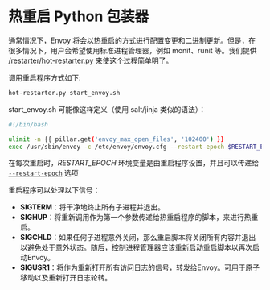 热重启 Python 包装器
==========================

通常情况下，Envoy 将会以[热重启](../intro/arch_overview/hot_restart.md#arch-overview-hot-restart)的方式进行配置变更和二进制更新。但是，在很多情况下，用户会希望使用标准进程管理器，例如 monit、runit 等。我们提供 [/restarter/hot-restarter.py](https://github.com/envoyproxy/envoy/blob/master//restarter/hot-restarter.py) 来使这个过程简单明了。

调用重启程序方式如下:

```bash
hot-restarter.py start_envoy.sh
```

start_envoy.sh 可能像这样定义（使用 salt/jinja 类似的语法）：

```bash
#!/bin/bash

ulimit -n {{ pillar.get('envoy_max_open_files', '102400') }}
exec /usr/sbin/envoy -c /etc/envoy/envoy.cfg --restart-epoch $RESTART_EPOCH --service-cluster {{ grains['cluster_name'] }} --service-node {{ grains['service_node'] }} --service-zone {{ grains.get('ec2_availability-zone', 'unknown') }}
```

在每次重启时，*RESTART_EPOCH* 环境变量是由重启程序设置，并且可以传递给 [`--restart-epoch`](cli.md#cmdoption-restart-epoch) 选项

重启程序可以处理以下信号：

- **SIGTERM**：将干净地终止所有子进程并退出。
- **SIGHUP**：将重新调用作为第一个参数传递给热重启程序的脚本，来进行热重启。
- **SIGCHLD**：如果任何子进程意外关闭，那么重启脚本将关闭所有内容并退出以避免处于意外状态。随后，控制进程管理器应该重新启动重启脚本以再次启动Envoy。
- **SIGUSR1**：将作为重新打开所有访问日志的信号，转发给Envoy。可用于原子移动以及重新打开日志轮转。